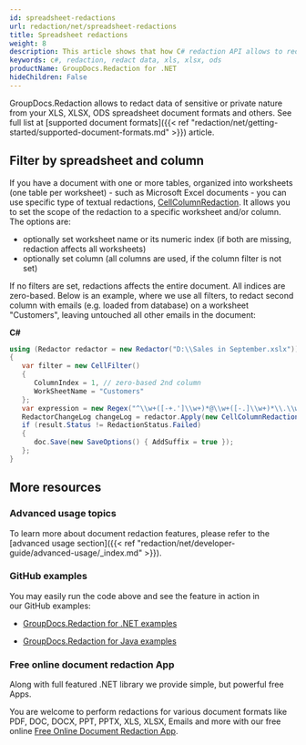 ```yaml
---
id: spreadsheet-redactions
url: redaction/net/spreadsheet-redactions
title: Spreadsheet redactions
weight: 8
description: This article shows that how C# redaction API allows to redact data of sensitive or private nature from your XLS, XLSX, ODS spreadsheet document formats and others.
keywords: c#, redaction, redact data, xls, xlsx, ods 
productName: GroupDocs.Redaction for .NET
hideChildren: False
---
```

GroupDocs.Redaction allows to redact data of sensitive or private nature from your XLS, XLSX, ODS spreadsheet document formats and others. See full list at [supported document formats]({{< ref "redaction/net/getting-started/supported-document-formats.md" >}}) article.

## Filter by spreadsheet and column

If you have a document with one or more tables, organized into worksheets (one table per worksheet) - such as Microsoft Excel documents - you can use specific type of textual redactions, [CellColumnRedaction](https://reference.groupdocs.com/net/redaction/groupdocs.redaction.redactions/cellcolumnredaction). It allows you to set the scope of the redaction to a specific worksheet and/or column. The options are:

*   optionally set worksheet name or its numeric index (if both are missing, redaction affects all worksheets)
*   optionally set column (all columns are used, if the column filter is not set)

If no filters are set, redactions affects the entire document. All indices are zero-based. Below is an example, where we use all filters, to redact second column with emails (e.g. loaded from database) on a worksheet "Customers", leaving untouched all other emails in the document:

**C#**

```csharp
using (Redactor redactor = new Redactor("D:\\Sales in September.xslx"))
{
   var filter = new CellFilter()
   {
      ColumnIndex = 1, // zero-based 2nd column
      WorkSheetName = "Customers"
   };
   var expression = new Regex("^\\w+([-+.']\\w+)*@\\w+([-.]\\w+)*\\.\\w+([-.]\\w+)*$");
   RedactorChangeLog changeLog = redactor.Apply(new CellColumnRedaction(filter, expression, new ReplacementOptions("[customer email]")));
   if (result.Status != RedactionStatus.Failed)
   {
      doc.Save(new SaveOptions() { AddSuffix = true });
   };
}
```

## More resources

### Advanced usage topics

To learn more about document redaction features, please refer to the [advanced usage section]({{< ref "redaction/net/developer-guide/advanced-usage/_index.md" >}}).

### GitHub examples

You may easily run the code above and see the feature in action in our GitHub examples:

*   [GroupDocs.Redaction for .NET examples](https://github.com/groupdocs-redaction/GroupDocs.Redaction-for-.NET)
    
*   [GroupDocs.Redaction for Java examples](https://github.com/groupdocs-redaction/GroupDocs.Redaction-for-Java)
    

### Free online document redaction App

Along with full featured .NET library we provide simple, but powerful free Apps.

You are welcome to perform redactions for various document formats like PDF, DOC, DOCX, PPT, PPTX, XLS, XLSX, Emails and more with our free online [Free Online Document Redaction App](https://products.groupdocs.app/redaction).
